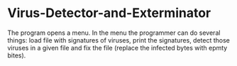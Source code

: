 # Virus-Detector-and-Exterminator
The program opens a menu. In the menu the programmer can do several things: load file with signatures of viruses, print the signatures, detect those viruses in a given file and fix the file (replace the infected bytes with epmty bites).
